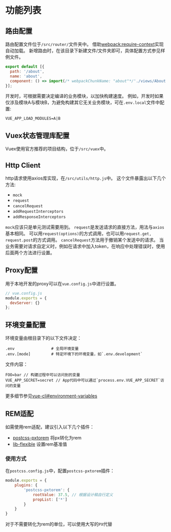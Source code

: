 # 功能列表

## 路由配置

路由配置文件位于`/src/router/`文件夹中。
借助[webpack:require-context](https://webpack.js.org/guides/dependency-management/#requirecontext)实现自动加载。
新增路由时，在该目录下新建文件/文件夹即可，具体配置方式参见样例文件。

```javascript
export default [{
  path: '/about',
  name: 'about',
  component: () => import(/* webpackChunkName: "about"*/'./views/About.vue'),
}];
```

开发时，可根据需要决定编译的业务模块，以加快构建速度。
例如，开发时如果仅涉及模块A与模块B，为避免构建其它无关业务模块，可在`.env.local`文件中配置:

```
VUE_APP_LOAD_MODULES=A|B
```

## Vuex状态管理库配置

Vuex使用官方推荐的项目结构，位于`/src/vuex`中。

## Http Client

http请求使用axios库实现，在`/src/utils/http.js`中。
这个文件暴露出以下几个方法:

- `mock`
- `request`
- `cancelRequest`
- `addRequestInterceptors`
- `addResponseInterceptors`

`mock`应该只是单元测试需要用到。
`request`是发送请求的直接方法，用法与`axios`基本相同。
可以用`request(options)`的方式调用，也可以用`request.get, request.post`的方式调用。
`cancelRequest`方法用于撤销某个发送中的请求。
当业务需要对请求自定义时，例如在请求中加入token，在响应中处理错误时，使用后面两个方法进行设置。

## Proxy配置

用于本地开发的proxy可以在`vue.config.js`中进行设置。

```javascript
// vue.config.js
module.exports = {
  devServer: {}
};
```

## 环境变量配置

环境变量由根目录下的以下文件决定：

```text
.env                # 全局环境变量
.env.[mode]         # 特定环境下的环境变量，如`.env.development`
```

文件内容：

```text
FOO=bar // 构建过程中可以访问到的变量
VUE_APP_SECRET=secret // App代码中可以通过`process.env.VUE_APP_SECRET`访问的变量
```

更多细节参见[vue-cli#environment-variables](https://cli.vuejs.org/guide/mode-and-env.html#environment-variables)


## REM适配

如需使用rem适配，建议引入以下几个插件：

- [postcss-pxtorem](https://github.com/cuth/postcss-pxtorem) 将px转化为rem
- [lib-flexible](https://github.com/amfe/lib-flexible) 设置rem基准值

### 使用方式

在`postcss.config.js`中，配置`postcss-pxtorem`插件：

```javascript
module.exports = {
    plugins: {
        'postcss-pxtorem': {
            rootValue: 37.5, // 根据设计稿自行定义
            propList: ['*']
        }
    }
}
```

对于不需要转化为rem的单位，可以使用大写的`PX`代替